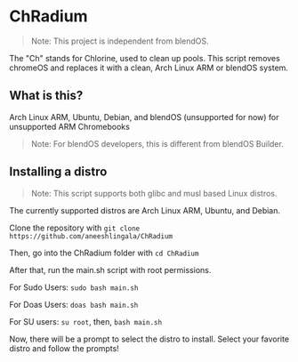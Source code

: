 # ChRadium
> Note: This project is independent from blendOS.

The "Ch" stands for Chlorine, used to clean up pools. This script removes chromeOS and replaces it with a clean, Arch Linux ARM or blendOS system.

## What is this?

Arch Linux ARM, Ubuntu, Debian, and blendOS (unsupported for now) for unsupported ARM Chromebooks

> Note: For blendOS developers, this is different from blendOS Builder.

## Installing a distro

> Note: This script supports both glibc and musl based Linux distros.

The currently supported distros are Arch Linux ARM, Ubuntu, and Debian.

Clone the repository with ``` git clone https://github.com/aneeshlingala/ChRadium ```

Then, go into the ChRadium folder with ``` cd ChRadium ```

After that, run the main.sh script with root permissions.

For Sudo Users: ``` sudo bash main.sh ```

For Doas Users: ``` doas bash main.sh ```

For SU users: ``` su root ```, then, ``` bash main.sh ```

Now, there will be a prompt to select the distro to install.
Select your favorite distro and follow the prompts!

